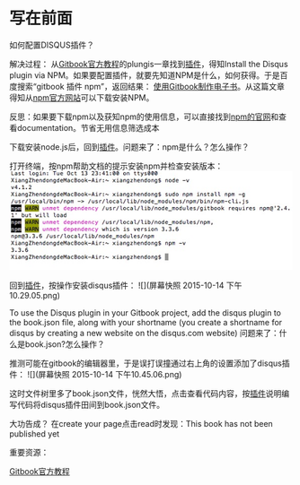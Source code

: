 # 写在前面



如何配置DISQUS插件？

解决过程：
从[Gitbook官方教程](help.gitbook.io)的plungis一章找到[插件](https://plugins.gitbook.com/plugin/disqus)，得知Install the Disqus plugin via NPM。如果要配置插件，就要先知道NPM是什么，如何获得。于是百度搜索“gitbook 插件 npm”，返回结果：
[使用Gitbook制作电子书](http://www.ituring.com.cn/article/127645)。从这篇文章得知从[npm官方网站](https://nodejs.org/en/)可以下载安装NPM。 

反思：如果要下载npm以及获知npm的使用信息，可以直接找到[npm的官网](https://www.npmjs.com)和查看documentation。节省无用信息筛选成本

下载安装node.js后，回到[插件](https://plugins.gitbook.com/plugin/disqus)。问题来了：npm是什么？怎么操作？

打开终端，按npm帮助文档的提示安装npm并检查安装版本：
![](38.pic.jpg)

回到[插件](https://plugins.gitbook.com/plugin/disqus)，按操作安装disqus插件：
![](屏幕快照 2015-10-14 下午10.29.05.png)

To use the Disqus plugin in your Gitbook project, add the disqus plugin to the book.json file, along with your shortname (you create a shortname for disqus by creating a new website on the disqus.com website)
问题来了：什么是book.json?怎么操作？

推测可能在gitbook的编辑器里，于是误打误撞通过右上角的设置添加了disqus插件：
![](屏幕快照 2015-10-14 下午10.45.06.png)

这时文件树里多了book.json文件，恍然大悟，点击查看代码内容，按[插件](https://plugins.gitbook.com/plugin/disqus)说明编写代码将disqus插件田间到book.json文件。

大功告成？
在create your page点击read时发现：This book has not been published yet


重要资源：

[Gitbook官方教程](help.gitbook.io)
